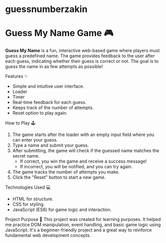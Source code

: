 ﻿# guessnumberzakin
# Guess My Name Game 🎮

**Guess My Name** is a fun, interactive web-based game where players must guess a predefined name. The game provides feedback to the user after each guess, indicating whether their guess is correct or not. The goal is to guess the name in as few attempts as possible!

 Features ✨
- Simple and intuitive user interface.
- Loader
- Timer
- Real-time feedback for each guess.
- Keeps track of the number of attempts.
- Reset option to play again.

How to Play 🕹️
1. The game starts after the loader with an empty input field where you can enter your guess.
2. Type a name and submit your guess.
3. After submitting, the game will check if the guessed name matches the secret name.
   - If correct, you win the game and receive a success message!
   - If incorrect, you will be notified, and you can try again.
4. The game tracks the number of attempts you make.
5. Click the "Reset" button to start a new game.

Technologies Used 💻
- HTML for structure.
- CSS for styling.
- JavaScript (ES6) for game logic and interaction.

Project Purpose 🎯
This project was created for learning purposes. It helped me practice DOM manipulation, event handling, and basic game logic using JavaScript. It's a beginner-friendly project and a great way to reinforce fundamental web development concepts.
